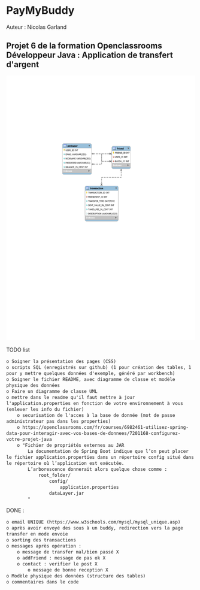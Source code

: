 # PayMyBuddy

Auteur : Nicolas Garland

## Projet 6 de la formation Openclassrooms Développeur Java : Application de transfert d'argent

![Diagramme des données](Readme_image/Diagramme_de_donnees.svg)


TODO list

	o Soigner la présentation des pages (CSS)
	o scripts SQL (enregistrés sur github) (1 pour création des tables, 1 pour y mettre quelques données d'exemple, généré par workbench)
	o Soigner le fichier README, avec diagramme de classe et modèle physique des données
	o Faire un diagramme de classe UML
	o mettre dans le readme qu'il faut mettre à jour l'application.properties en fonction de votre environnement à vous (enlever les info du fichier)
		o securisation de l'acces à la base de donnée (mot de passe administrateur pas dans les properties)
		o https://openclassrooms.com/fr/courses/6982461-utilisez-spring-data-pour-interagir-avec-vos-bases-de-donnees/7201168-configurez-votre-projet-java
		o "Fichier de propriétés externes au JAR
			La documentation de Spring Boot indique que l’on peut placer le fichier application.properties dans un répertoire config situé dans le répertoire où l’application est exécutée.
			L’arborescence donnerait alors quelque chose comme :
				root_folder/
					config/
						application.properties
					dataLayer.jar
			"

DONE :

	o email UNIQUE (https://www.w3schools.com/mysql/mysql_unique.asp)
	o après avoir envoyé des sous à un buddy, redirection vers la page transfer en mode envoie
	o sorting des transactions
 	o messages après opération :
		o message de transfer mal/bien passé X
		o addFriend : message de pas ok X
		o contact : verifier le post X
			o message de bonne reception X
	o Modèle physique des données (structure des tables)
	o commentaires dans le code


